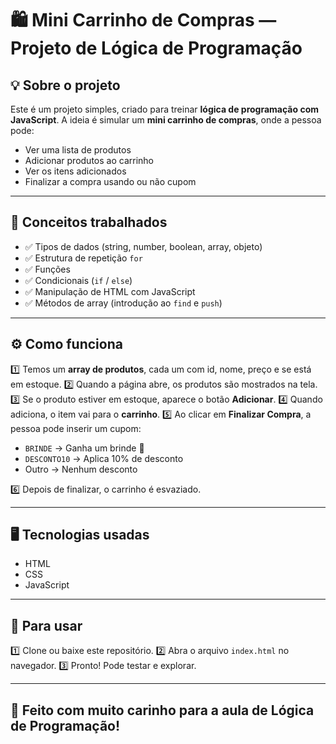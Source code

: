 # 🛍️ Mini Carrinho de Compras — Projeto de Lógica de Programação

## 💡 Sobre o projeto

Este é um projeto simples, criado para treinar **lógica de programação com JavaScript**.
A ideia é simular um **mini carrinho de compras**, onde a pessoa pode:

* Ver uma lista de produtos
* Adicionar produtos ao carrinho
* Ver os itens adicionados
* Finalizar a compra usando ou não cupom

---

## 🧠 Conceitos trabalhados

- ✅ Tipos de dados (string, number, boolean, array, objeto)
- ✅ Estrutura de repetição `for`
- ✅ Funções
- ✅ Condicionais (`if` / `else`)
- ✅ Manipulação de HTML com JavaScript
- ✅ Métodos de array (introdução ao `find` e `push`)

---

## ⚙️ Como funciona

1️⃣ Temos um **array de produtos**, cada um com id, nome, preço e se está em estoque.
2️⃣ Quando a página abre, os produtos são mostrados na tela.
3️⃣ Se o produto estiver em estoque, aparece o botão **Adicionar**.
4️⃣ Quando adiciona, o item vai para o **carrinho**.
5️⃣ Ao clicar em **Finalizar Compra**, a pessoa pode inserir um cupom:

* `BRINDE` → Ganha um brinde 🎁
* `DESCONTO10` → Aplica 10% de desconto
* Outro → Nenhum desconto

6️⃣ Depois de finalizar, o carrinho é esvaziado.

---

## 🖥️ Tecnologias usadas

* HTML
* CSS
* JavaScript

---

## 🚀 Para usar

1️⃣ Clone ou baixe este repositório.
2️⃣ Abra o arquivo `index.html` no navegador.
3️⃣ Pronto! Pode testar e explorar.

---

## 💖 Feito com muito carinho para a aula de Lógica de Programação!
